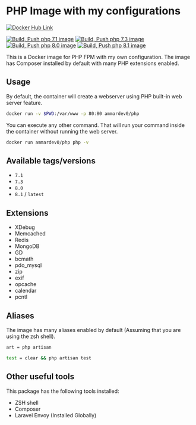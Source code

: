 # PHP Image with my configurations

[![Docker Hub Link](https://img.shields.io/badge/Docker%20Hub-2CA5E0?logo=docker&logoColor=white)](https://hub.docker.com/r/ammardev0/php)

[![Build, Push php 7.1 image](https://github.com/ammardev/php-docker/actions/workflows/php-7.1.yml/badge.svg)](https://github.com/ammardev/php-docker/actions/workflows/php-7.1.yml)
[![Build, Push php 7.3 image](https://github.com/ammardev/php-docker/actions/workflows/php-7.3.yml/badge.svg)](https://github.com/ammardev/php-docker/actions/workflows/php-7.3.yml)
[![Build, Push php 8.0 image](https://github.com/ammardev/php-docker/actions/workflows/php-8.0.yml/badge.svg)](https://github.com/ammardev/php-docker/actions/workflows/php-8.0.yml)
[![Build, Push php 8.1 image](https://github.com/ammardev/php-docker/actions/workflows/php-8.1.yml/badge.svg)](https://github.com/ammardev/php-docker/actions/workflows/php-8.1.yml)

This is a Docker image for PHP FPM with my own configuration.
The image has Composer installed by default with many PHP extensions enabled.

## Usage

By default, the container will create a webserver using PHP built-in web server feature.

```bash
docker run -v $PWD:/var/www -p 80:80 ammardev0/php
```

You can execute any other command. That will run your command inside the container without running the web server.

```bash
docker run ammardev0/php php -v
```

## Available tags/versions

* `7.1`
* `7.3`
* `8.0`
* `8.1` / `latest`

## Extensions

* XDebug
* Memcached
* Redis
* MongoDB
* GD
* bcmath
* pdo_mysql
* zip
* exif
* opcache
* calendar
* pcntl

## Aliases

The image has many aliases enabled by default (Assuming that you are using the zsh shell).

```bash
art = php artisan
```

```bash
test = clear && php artisan test
```

## Other useful tools

This package has the following tools installed:

* ZSH shell
* Composer
* Laravel Envoy (Installed Globally)